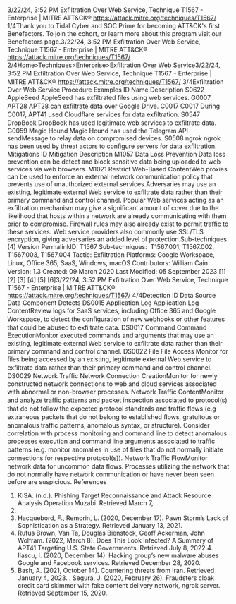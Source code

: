 3/22/24, 3:52 PM Exﬁltration Over Web Service, Technique T1567 - Enterprise | MITRE ATT&CK®
https://attack.mitre.org/techniques/T1567/ 1/4Thank you to Tidal Cyber and SOC Prime for becoming ATT&CK's ﬁrst Benefactors. To join the cohort, or learn more about this program visit our
Benefactors page.3/22/24, 3:52 PM Exﬁltration Over Web Service, Technique T1567 - Enterprise | MITRE ATT&CK®
https://attack.mitre.org/techniques/T1567/ 2/4Home>Techniques>Enterprise>Exﬁltration Over Web Service3/22/24, 3:52 PM Exﬁltration Over Web Service, Technique T1567 - Enterprise | MITRE ATT&CK®
https://attack.mitre.org/techniques/T1567/ 3/4Exﬁltration Over Web Service
Procedure Examples
ID Name Description
S0622 AppleSeed AppleSeed has exﬁltrated ﬁles using web services.
G0007 APT28 APT28 can exﬁltrate data over Google Drive.
C0017 C0017 During C0017, APT41 used Cloudﬂare services for data exﬁltration.
S0547 DropBook DropBook has used legitimate web services to exﬁltrate data.
G0059 Magic Hound Magic Hound has used the Telegram API sendMessage to relay data on compromised devices.
S0508 ngrok ngrok has been used by threat actors to conﬁgure servers for data exﬁltration.
Mitigations
ID Mitigation Description
M1057 Data Loss Prevention Data loss prevention can be detect and block sensitive data being uploaded to web services via
web browsers.
M1021 Restrict Web-Based
ContentWeb proxies can be used to enforce an external network communication policy that prevents use of
unauthorized external services.Adversaries may use an existing, legitimate external Web service to exﬁltrate data rather than their primary command and control channel.
Popular Web services acting as an exﬁltration mechanism may give a signiﬁcant amount of cover due to the likelihood that hosts within a
network are already communicating with them prior to compromise. Firewall rules may also already exist to permit traﬃc to these services.
Web service providers also commonly use SSL/TLS encryption, giving adversaries an added level of protection.Sub-techniques (4)
Version PermalinkID: T1567
Sub-techniques:  T1567.001, T1567.002, T1567.003, T1567.004
 
Tactic: Exﬁltration
 
Platforms: Google Workspace, Linux, Oﬃce 365, SaaS, Windows, macOS
Contributors: William Cain
Version: 1.3
Created: 09 March 2020
Last Modiﬁed: 05 September 2023
[1]
[2]
[3]
[4]
[5]
[6]3/22/24, 3:52 PM Exﬁltration Over Web Service, Technique T1567 - Enterprise | MITRE ATT&CK®
https://attack.mitre.org/techniques/T1567/ 4/4Detection
ID Data Source Data Component Detects
DS0015 Application Log Application Log
ContentReview logs for SaaS services, including Oﬃce 365 and Google Workspace, to detect
the conﬁguration of new webhooks or other features that could be abused to exﬁltrate
data.
DS0017 Command Command
ExecutionMonitor executed commands and arguments that may use an existing, legitimate
external Web service to exﬁltrate data rather than their primary command and control
channel.
DS0022 File File Access Monitor for ﬁles being accessed by an existing, legitimate external Web service to
exﬁltrate data rather than their primary command and control channel.
DS0029 Network Traﬃc Network
Connection
CreationMonitor for newly constructed network connections to web and cloud services
associated with abnormal or non-browser processes.
Network Traﬃc
ContentMonitor and analyze traﬃc patterns and packet inspection associated to protocol(s)
that do not follow the expected protocol standards and traﬃc ﬂows (e.g extraneous
packets that do not belong to established ﬂows, gratuitous or anomalous traﬃc
patterns, anomalous syntax, or structure). Consider correlation with process monitoring
and command line to detect anomalous processes execution and command line
arguments associated to traﬃc patterns (e.g. monitor anomalies in use of ﬁles that do
not normally initiate connections for respective protocol(s)).
Network Traﬃc
FlowMonitor network data for uncommon data ﬂows. Processes utilizing the network that do
not normally have network communication or have never been seen before are
suspicious.
References
1. KISA. (n.d.). Phishing Target Reconnaissance and Attack
Resource Analysis Operation Muzabi. Retrieved March 7,
2022.
2. Hacquebord, F., Remorin, L. (2020, December 17). Pawn
Storm’s Lack of Sophistication as a Strategy. Retrieved
January 13, 2021.
3. Rufus Brown, Van Ta, Douglas Bienstock, Geoff Ackerman,
John Wolfram. (2022, March 8). Does This Look Infected? A
Summary of APT41 Targeting U.S. State Governments.
Retrieved July 8, 2022.4. Ilascu, I. (2020, December 14). Hacking group’s new malware
abuses Google and Facebook services. Retrieved December
28, 2020.
5. Bash, A. (2021, October 14). Countering threats from Iran.
Retrieved January 4, 2023.
 . Segura, J. (2020, February 26). Fraudsters cloak credit card
skimmer with fake content delivery network, ngrok server.
Retrieved September 15, 2020.